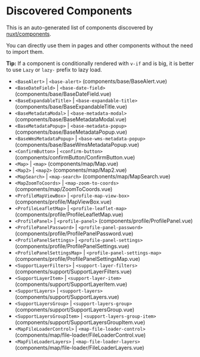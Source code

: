 # Discovered Components

This is an auto-generated list of components discovered by [nuxt/components](https://github.com/nuxt/components).

You can directly use them in pages and other components without the need to import them.

**Tip:** If a component is conditionally rendered with `v-if` and is big, it is better to use `Lazy` or `lazy-` prefix to lazy load.

- `<BaseAlert>` | `<base-alert>` (components/base/BaseAlert.vue)
- `<BaseDateField>` | `<base-date-field>` (components/base/BaseDateField.vue)
- `<BaseExpandableTitle>` | `<base-expandable-title>` (components/base/BaseExpandableTitle.vue)
- `<BaseMetadataModal>` | `<base-metadata-modal>` (components/base/BaseMetadataModal.vue)
- `<BaseMetadataPopup>` | `<base-metadata-popup>` (components/base/BaseMetadataPopup.vue)
- `<BaseWmsMetadataPopup>` | `<base-wms-metadata-popup>` (components/base/BaseWmsMetadataPopup.vue)
- `<ConfirmButton>` | `<confirm-button>` (components/confirmButton/ConfirmButton.vue)
- `<Map>` | `<map>` (components/map/Map.vue)
- `<Map2>` | `<map2>` (components/map/Map2.vue)
- `<MapSearch>` | `<map-search>` (components/map/MapSearch.vue)
- `<MapZoomToCoords>` | `<map-zoom-to-coords>` (components/map/ZoomToCoords.vue)
- `<ProfileMapViewBox>` | `<profile-map-view-box>` (components/profile/MapViewBox.vue)
- `<ProfileLeafletMap>` | `<profile-leaflet-map>` (components/profile/ProfileLeafletMap.vue)
- `<ProfilePanel>` | `<profile-panel>` (components/profile/ProfilePanel.vue)
- `<ProfilePanelPassword>` | `<profile-panel-password>` (components/profile/ProfilePanelPassword.vue)
- `<ProfilePanelSettings>` | `<profile-panel-settings>` (components/profile/ProfilePanelSettings.vue)
- `<ProfilePanelSettingsMap>` | `<profile-panel-settings-map>` (components/profile/ProfilePanelSettingsMap.vue)
- `<SupportLayerFilters>` | `<support-layer-filters>` (components/support/SupportLayerFilters.vue)
- `<SupportLayerItem>` | `<support-layer-item>` (components/support/SupportLayerItem.vue)
- `<SupportLayers>` | `<support-layers>` (components/support/SupportLayers.vue)
- `<SupportLayersGroup>` | `<support-layers-group>` (components/support/SupportLayersGroup.vue)
- `<SupportLayersGroupItem>` | `<support-layers-group-item>` (components/support/SupportLayersGroupItem.vue)
- `<MapFileLoaderControl>` | `<map-file-loader-control>` (components/map/file-loader/FileLoaderControl.vue)
- `<MapFileLoaderLayers>` | `<map-file-loader-layers>` (components/map/file-loader/FileLoaderLayers.vue)
